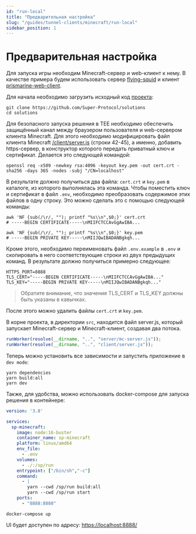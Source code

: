 ```yaml
---
id: "run-local"
title: "Предварительная настройка"
slug: "/guides/tunnel-clients/minecraft/run-local"
sidebar_position: 1
---
```


# Предварительная настройка

Для запуска игры необходим Minecraft-сервер и web-клиент к нему.
В качестве примера будем использовать сервер [flying-squid](https://github.com/PrismarineJS/flying-squid) и клиент [prismarine-web-client](https://github.com/PrismarineJS/prismarine-web-client).

Для начала необходимо загрузить исходный код [проекта](https://github.com/Super-Protocol/solutions):

```shell
git clone https://github.com/Super-Protocol/solutions
cd solutions
```

Для безопасного запуска решения в TEE необходимо обеспечить защищённый канал между браузером пользователя и web-сервером 
клиента Minecraft. Для этого необходимо модифицировать файл клиента Minecraft [/client/server.js](https://github.com/Super-Protocol/solutions/blob/main/Tunnel%20Client/minecraft/client/server.js) (строки 42-45), 
а именно, добавить https-сервер, в конструктор которого передать приватный ключ и сертификат. 
Делается это следующей командой:

```shell
openssl req -x509 -newkey rsa:4096 -keyout key.pem -out cert.crt -sha256 -days 365 -nodes -subj "/CN=localhost"
```

В результате должно получиться два файла: `cert.crt` и `key.pem` в каталоге, из которого выполнялась эта команда. 
Чтобы поместить ключ и сертификат в файл `.env`, необходимо преобразовать содержимое этих файлов в одну строку. 
Это можно сделать это с помощью следующей команды:

```shell
awk 'NF {sub(/\r/, ""); printf "%s\\n",$0;}' cert.crt
# -----BEGIN CERTIFICATE-----\nMIIFCTCCAvGgAwIBA...
```

```shell
awk 'NF {sub(/\r/, ""); printf "%s\\n",$0;}' key.pem
# -----BEGIN PRIVATE KEY-----\nMIIJQwIBADANBgkqh...
```

Кроме этого, необходимо переименовать файл `.env.example` в `.env` и скопировать в него соответствующие строки из двух 
предыдущих команд. В результате должно получиться примерно следующее:

```dotenv
HTTPS_PORT=8888
TLS_CERT="-----BEGIN CERTIFICATE-----\nMIIFCTCCAvGgAwIBA..."
TLS_KEY="-----BEGIN PRIVATE KEY-----\nMIIJQwIBADANBgkqh..."
```

> Обратите внимание, что значения TLS\_CERT и TLS\_KEY должны быть указаны в кавычках.

После этого можно удалить файлы `cert.crt` и `key.pem`.

В корне проекта, в директории `src`, находится файл server.js, который запускает Minecraft-сервер и Minecraft-клиент, 
создавая два потока.

```javascript
runWorker(resolve(__dirname, "..", "server/mc-server.js"));
runWorker(resolve(__dirname, "..", "client/server.js"));
```

Теперь можно установить все зависимости и запустить приложение в `dev mode`:

```shell
yarn dependencies
yarn build:all
yarn dev
```

Также, для удобства, можно использовать docker-compose для запуска решения в контейнере:

```yaml
version: '3.8'

services:
  sp-minecraft:
    image: node:16-buster
    container_name: sp-minecraft
    platform: linux/amd64
    env_file:
      - .env
    volumes:
      - ./:/sp/run
    entrypoint: ["/bin/sh","-c"]
    command:
      - |
        yarn --cwd /sp/run build:all
        yarn --cwd /sp/run start
    ports:
      - "8888:8888"
```

```shell
docker-compose up
```

UI будет доступен по адресу: [https://localhost:8888/](https://localhost:8888/)
